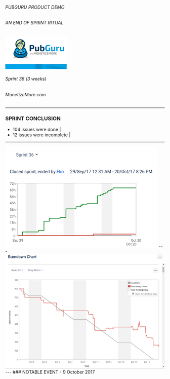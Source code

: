 ###### PUBGURU PRODUCT DEMO
###### AN END OF SPRINT RITUAL  

<img src="pg.png" alt="PuBGuru"/>

###### Sprint 36 (3 weeks)
###### MonetizeMore.com
---
### SPRINT CONCLUSION
- 104 issues were done |
- 12 issues were incomplete |

---
<img src="chart.png" />
---
<img src="burn.png" />
---
### NOTABLE EVENT
- 9 October 2017 